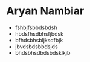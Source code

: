 # Aryan Nambiar
* fshbjfsbbdsbdsh 
* hbdsfhsdbhsfjbdsk 
* bfhdsbhsbljksdfbjk 
* jbvdsbdsbbdsjds 
* bhdsbhsdbdsbdsklkjb 

